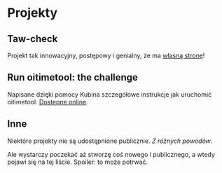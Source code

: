 <div lang="pl">

# Projekty

## Taw-check

Projekt tak innowacyjny, postępowy i genialny, że ma [własną stronę](taw-check.md)!

## Run oitimetool: the challenge

Napisane dzięki pomocy Kubina szczegółowe instrukcje jak uruchomić oitimetool. [Dostępne online](https://cdn.rawgit.com/Aleshkev/7292f4b6c342de7973151f915fdaad93/raw/dbd43ed767bf59e99aa1045f6ac686ce8187b864/run-oitimetool-challenge.html).

## Inne

Niektóre projekty nie są udostępnione publicznie. *Z różnych powodów*.

Ale wystarczy poczekać aż stworzę coś nowego i publicznego, a wtedy pojawi się na tej liście. Spoiler: to może potrwać.
